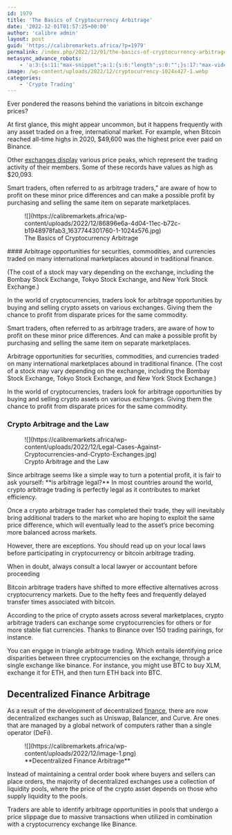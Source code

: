 ```yaml
---
id: 1979
title: 'The Basics of Cryptocurrency Arbitrage'
date: '2022-12-01T01:57:25+00:00'
author: 'calibre admin'
layout: post
guid: 'https://calibremarkets.africa/?p=1979'
permalink: /index.php/2022/12/01/the-basics-of-cryptocurrency-arbitrage/
metasync_advance_robots:
    - 'a:3:{s:11:"max-snippet";a:1:{s:6:"length";s:0:"";}s:17:"max-video-preview";a:1:{s:6:"length";s:0:"";}s:17:"max-image-preview";a:1:{s:6:"length";s:5:"large";}}'
image: /wp-content/uploads/2022/12/cryptocurrency-1024x427-1.webp
categories:
    - 'Crypto Trading'
---
```


Ever pondered the reasons behind the variations in bitcoin exchange prices?

At first glance, this might appear uncommon, but it happens frequently with any asset traded on a free, international market. For example, when Bitcoin reached all-time highs in 2020, $49,600 was the highest price ever paid on Binance.

Other [exchanges display](https://calibremarkets.africa/index.php/sample-page/) various price peaks, which represent the trading activity of their members. Some of these records have values as high as $20,093.

Smart traders, often referred to as arbitrage traders,” are aware of how to profit on these minor price differences and can make a possible profit by purchasing and selling the same item on separate marketplaces.

<figure class="wp-block-image size-large">![](https://calibremarkets.africa/wp-content/uploads/2022/12/86896e6a-4d04-11ec-b72c-b1948978fab3_1637744301760-1-1024x576.jpg)<figcaption class="wp-element-caption">The Basics of Cryptocurrency Arbitrage</figcaption></figure>#### Arbitrage opportunities for securities, commodities, and currencies traded on many international marketplaces abound in traditional finance.

(The cost of a stock may vary depending on the exchange, including the Bombay Stock Exchange, Tokyo Stock Exchange, and New York Stock Exchange.)

In the world of cryptocurrencies, traders look for arbitrage opportunities by buying and selling crypto assets on various exchanges. Giving them the chance to profit from disparate prices for the same commodity.

Smart traders, often referred to as arbitrage traders, are aware of how to profit on these minor price differences. And can make a possible profit by purchasing and selling the same item on separate marketplaces.

Arbitrage opportunities for securities, commodities, and currencies traded on many international marketplaces abound in traditional finance. (The cost of a stock may vary depending on the exchange, including the Bombay Stock Exchange, Tokyo Stock Exchange, and New York Stock Exchange.)

In the world of cryptocurrencies, traders look for arbitrage opportunities by buying and selling crypto assets on various exchanges. Giving them the chance to profit from disparate prices for the same commodity.

### Crypto Arbitrage and the Law

<figure class="wp-block-image size-full">![](https://calibremarkets.africa/wp-content/uploads/2022/12/Legal-Cases-Against-Cryptocurrencies-and-Crypto-Exchanges.jpg)<figcaption class="wp-element-caption">Crypto Arbitrage and the Law</figcaption></figure>Since arbitrage seems like a simple way to turn a potential profit, it is fair to ask yourself: **is arbitrage legal?** In most countries around the world, crypto arbitrage trading is perfectly legal as it contributes to market efficiency.

Once a crypto arbitrage trader has completed their trade, they will inevitably bring additional traders to the market who are hoping to exploit the same price difference, which will eventually lead to the asset’s price becoming more balanced across markets.

However, there are exceptions. You should read up on your local laws before participating in cryptocurrency or bitcoin arbitrage trading.

When in doubt, always consult a local lawyer or accountant before proceeding

Bitcoin arbitrage traders have shifted to more effective alternatives across cryptocurrency markets. Due to the hefty fees and frequently delayed transfer times associated with bitcoin.

According to the price of crypto assets across several marketplaces, crypto arbitrage traders can exchange some cryptocurrencies for others or for more stable fiat currencies. Thanks to Binance over 150 trading pairings, for instance.

You can engage in triangle arbitrage trading. Which entails identifying price disparities between three cryptocurrencies on the exchange, through a single exchange like binance. For instance, you might use BTC to buy XLM, exchange it for ETH, and then turn ETH back into BTC.

## **Decentralized Finance Arbitrage**

  
As a result of the development of decentralized [finance](https://www.instagram.com/calibre_africa), there are now decentralized exchanges such as Uniswap, Balancer, and Curve. Are ones that are managed by a global network of computers rather than a single operator (DeFi).

<figure class="wp-block-image size-full">![](https://calibremarkets.africa/wp-content/uploads/2022/12/image-1.png)<figcaption class="wp-element-caption">**Decentralized Finance Arbitrage**</figcaption></figure>Instead of maintaining a central order book where buyers and sellers can place orders, the majority of decentralized exchanges use a collection of liquidity pools, where the price of the crypto asset depends on those who supply liquidity to the pools.

Traders are able to identify arbitrage opportunities in pools that undergo a price slippage due to massive transactions when utilized in combination with a cryptocurrency exchange like Binance.